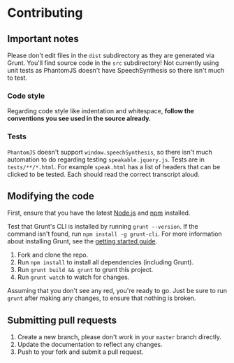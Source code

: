 # Contributing

## Important notes
Please don't edit files in the `dist` subdirectory as they are generated via Grunt. You'll find source code in the `src` subdirectory! Not currently using unit tests as PhantomJS doesn't have SpeechSynthesis so there isn't much to test.

### Code style
Regarding code style like indentation and whitespace, **follow the conventions you see used in the source already.**

### Tests
`PhantomJS` doesn't support `window.speechSynthesis`, so there isn't much automation to do regarding testing `speakable.jquery.js`. Tests are in `tests/**/*.html`. For example `speak.html` has a list of headers that can be clicked to be tested. Each should read the correct transcript aloud. 

## Modifying the code
First, ensure that you have the latest [Node.js](http://nodejs.org/) and [npm](http://npmjs.org/) installed.

Test that Grunt's CLI is installed by running `grunt --version`.  If the command isn't found, run `npm install -g grunt-cli`.  For more information about installing Grunt, see the [getting started guide](http://gruntjs.com/getting-started).

1. Fork and clone the repo.
2. Run `npm install` to install all dependencies (including Grunt).
3. Run `grunt build && grunt` to grunt this project.
4. Run `grunt watch` to watch for changes.

Assuming that you don't see any red, you're ready to go. Just be sure to run `grunt` after making any changes, to ensure that nothing is broken.

## Submitting pull requests

1. Create a new branch, please don't work in your `master` branch directly.
2. Update the documentation to reflect any changes.
3. Push to your fork and submit a pull request.
